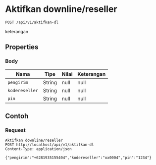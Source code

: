 # Aktifkan downline/reseller
```http
POST /api/v1/aktifkan-dl
```
keterangan
## Properties
### Body
Nama | Tipe | Nilai | Keterangan
--- | --- | --- | ---
<code>pengirim</code> | String | null | null
<code>kodereseller</code> | String | null | null
<code>pin</code> | String | null | null
## Contoh
### Request
```http
Aktifkan downline/reseller
POST http://localhost/api/v1/aktifkan-dl
Content-Type: application/json

{"pengirim":"+6281935155404","kodereseller":"ox0004","pin":"1234"}
```
